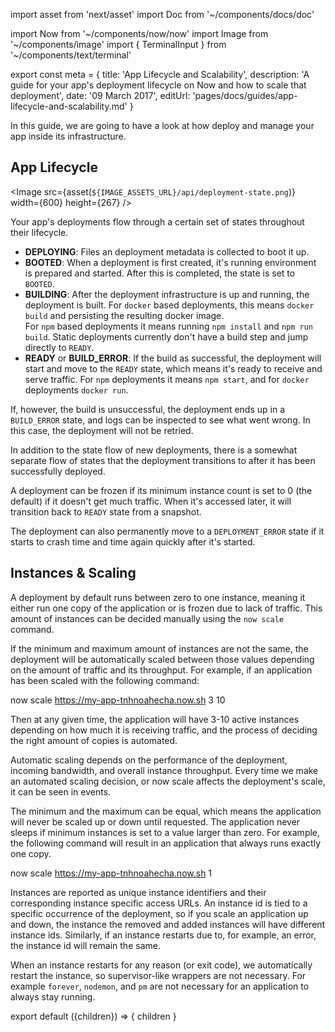import asset from 'next/asset'
import Doc from '~/components/docs/doc'

import Now from '~/components/now/now'
import Image from '~/components/image'
import { TerminalInput } from '~/components/text/terminal'

export const meta = {
  title: 'App Lifecycle and Scalability',
  description: 'A guide for your app\'s deployment lifecycle on Now and how to scale that deployment',
  date: '09 March 2017',
  editUrl: 'pages/docs/guides/app-lifecycle-and-scalability.md'
}

In this guide, we are going to have a look at how <Now color="#000"/> deploy and manage your app inside its infrastructure.

## App Lifecycle

<Image
  src={asset(`${IMAGE_ASSETS_URL}/api/deployment-state.png`)}
  width={600}
  height={267}
/>

Your app's deployments flow through a certain set of states throughout their lifecycle.

* **DEPLOYING**: Files an deployment metadata is collected to boot it up.
* **BOOTED**: When a deployment is first created, it's running environment is prepared and started. After this is completed, the state is set to `BOOTED`.
* **BUILDING**: After the deployment infrastructure is up and running, the deployment is built. For `docker` based deployments, this means `docker build` and persisting the resulting docker image.<br/>
For `npm` based deployments it means running `npm install` and `npm run build`. Static deployments currently don't have a build step and jump directly to `READY`.
* **READY** or **BUILD_ERROR**: If the build as successful, the deployment will start and move to the `READY` state, which means it's ready to receive and serve traffic. For `npm` deployments it means `npm start`, and for `docker` deployments `docker run`.

If, however, the build is unsuccessful, the deployment ends up in a `BUILD_ERROR` state, and logs can be inspected to see what went wrong. In this case, the deployment will not be retried.

In addition to the state flow of new deployments, there is a somewhat separate flow of states that the deployment transitions to after it has been successfully deployed.

A deployment can be frozen if its minimum instance count is set to 0 (the default) if it doesn't get much traffic. When it's accessed later, it will transition back to `READY` state from a snapshot.

The deployment can also permanently move to a `DEPLOYMENT_ERROR` state if it starts to crash time and time again quickly after it's started.

## Instances & Scaling

A deployment by default runs between zero to one instance, meaning it either run one copy of the application or is frozen due to lack of traffic. This amount of instances can be decided manually using the `now scale` command.

If the minimum and maximum amount of instances are not the same, the deployment will be automatically scaled between those values depending on the amount of traffic and its throughput. For example, if an application has been scaled with the following command:

<TerminalInput>now scale https://my-app-tnhnoahecha.now.sh 3 10</TerminalInput>

Then at any given time, the application will have 3-10 active instances depending on how much it is receiving traffic, and the process of deciding the right amount of copies is automated.

Automatic scaling depends on the performance of the deployment, incoming bandwidth, and overall instance throughput. Every time we make an automated scaling decision, or now scale affects the deployment's scale, it can be seen in events.

The minimum and the maximum can be equal, which means the application will never be scaled up or down until requested. The application never sleeps if minimum instances is set to a value larger than zero. For example, the following command will result in an application that always runs exactly one copy.

<TerminalInput>now scale https://my-app-tnhnoahecha.now.sh 1</TerminalInput>

Instances are reported as unique instance identifiers and their corresponding instance specific access URLs. An instance id is tied to a specific occurrence of the deployment, so if you scale an application up and down, the instance the removed and added instances will have different instance ids. Similarly, if an instance restarts due to, for example, an error, the instance id will remain the same.

When an instance restarts for any reason (or exit code), we automatically restart the instance, so supervisor-like wrappers are not necessary. For example `forever`, `nodemon`, and `pm` are not necessary for an application to always stay running.

export default ({children}) => <Doc meta={meta}>{ children }</Doc>
